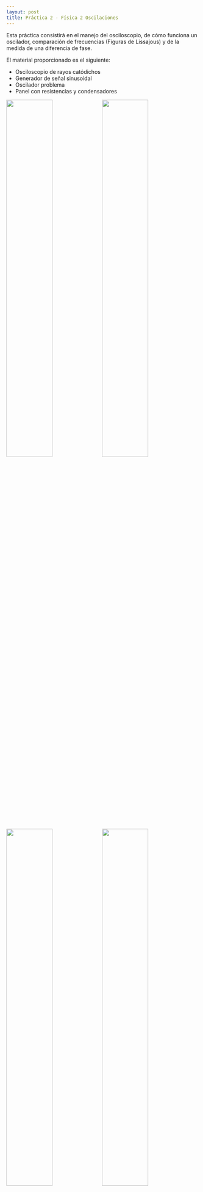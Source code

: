 ```yaml
---
layout: post
title: Práctica 2 - Física 2 Oscilaciones
---
```


Esta práctica consistirá en el manejo del osciloscopio, de cómo funciona un oscilador, comparación de frecuencias (Figuras de Lissajous) y de la medida de una diferencia de fase.

El material proporcionado es el siguiente:
* Osciloscopio de rayos catódichos
* Generador de señal sinusoidal
* Oscilador problema
* Panel con resistencias y condensadores

<img src="../images/generadorDeOndas.jpg" width="49%">
<img src="../images/osciloscopio.jpg" width="49%">
<img src="../images/placaDeComponentes.jpg" width="49%">
<img src="../images/osciladorProblema.jpg" width="49%">

### Práctica

La práctica se divide en 3 bloques:
1. Manejo del osciloscopio:
  Conectar la salida del generador de ondas al del osciloscopio y poner una determinada frecuencia y medir:
  * La tensión pico-pico
  * Frecuencia de la onda con su error y comparar con la del generador de ondas.
2. Figuras de Lissajouse:
  Conectar la **salida del oscilador problema al eje X del osciloscopio** y conectar la **salida del generador de ondas al eje Y del osciloscopio**, y determinar:
  * Determinar la frecuencia del oscilador problema, utilizando las relaciones siguientes: 1:2, 3:1, 2:3 (\\(\omega_x : \omega_y\\)).
  * ¿Qué error se comete en la medida de la frecuencia problema, teniendo en cuenta el error del generador de señal variable?
3. Conectamos el circuito de un filtro paso alto (vease más tarde) y medir la diferencia de fase por el método de la elipse:
    * De las resistencias disponibles, elegir un valor adecuado para medir fácilmente el desfase. Calcular el error en la medida del desfase.
    * Teniendo en cuenta: \\(tg \Lambda = 1/ 2 \pi f RC\\) Calcular el valor de la resistencia tomada y su error.

### Primer bloque: Manejo del osciloscopio

La teoría del funcionamiento del osciloscopio se pasa por alto, sino [aquí](https://es.wikipedia.org/wiki/Osciloscopio) una gran explicación.

#### Procedimiento
Conectamos la salida del generador de ondas al del osciloscopio. El **generador de ondas** la vamos a poner **a una frecuencia de 1KHz** y a una amplitud de onda, de primeras, desconocida.

Al conectar, lo que vemos por la pantalla del oscilocopio es lo siguiente:

![Oscilación](../images/oscilacion.jpg)

De primeras podemos ver diferentes datos que nos van a ser de utilidad para los próximos apartados. Primero, nos encontramos que abajo nos indica *Y2:5V~*, esto quiere decir, que la señal está en el canal 2 y que por cada cuadrante hay una diferencia de potencia de **5 V**. Segundo, arriba vemos que pone *T:200  	µs*, que se refiere a que se hace **un barrido cada 200 µs**. Esto se puede cambiar con un potenciometro, lo ponemos como nos sea más útil trabajar.

#### Determinar tensión pico-pico

Para determinar la tensión pico-pico lo único que tenemos que hacer es contar cuadraditos. **La señal utilizada no es la de la foto anterior, es otra**. En este caso, cada cuadradito tiene un valor de **5 V**, y la onda **desde pico a pico** tiene **4 cuadrantes**. Cada cuadrito está dividido en 5, con lo que su error es del 20%, para cada uno:  

$$

V_{onda} = 4 \cdot 5 = 20 \quad V

\qquad

\Delta V_{cuadrante} = 1 \quad V

\\

\Rightarrow V_{onda} = 20 \pm 1 \quad V
$$

#### Frecuencia de la onda y comparar con la que da el generador de señales

Para determinar la frecuencia de la señal también tenemos que contar cuadraditos. **La señal utilizada no es la de la foto anterior, es otra**. En este caso, cada barrido se hace cada \\(T: 500 \mu s\\). El error es el mismo que anteriormente, cada cuadradito está dividido en 5, con lo que su error es del 20%, para cada uno.

<img src="../images/freqOsc.jpg" width="49%">
<img src="../images/ondaEstudiada.jpg" width="49%" >

La onda **se repite cada \\(T_{onda} = 1000 \mu s\\)**. Para determinar su frecuencia, que es la inversa del periodo:

$$

f_{onda} = \frac{1}{T_{onda}} = \frac{1}{1000 \cdot 10^{-6}} = 1000 \quad Hz

\\

\Delta T_{onda} = 100 \quad \mu s

\\

\Delta f_{onda} = \Bigg \lvert \frac{\delta f_{onda}}{\delta T_{onda}} \Bigg \lvert \Delta T_{onda} = \frac{1}{T_{frac}^{2}} \cdot \Delta T_{onda} = 100 \quad Hz

\\

\Rightarrow f_{onda} = 1000 \pm 100 \quad Hz

$$

Por otro lado, el **generador de onda** nos pone que la **onda generada es de 1 KHz**. Además nos lo da con una precisión de 0.01 KHz ya que el indicador digital nos pone 2 decimales para el KHz, es decir \\(\Delta f_{generador} = 10 Hz\\).  

Comparando los dos resultados, tiene sentido el resultado con los aparatos.

### Segundo bloque: Figuras de Lissajouse

El oscilador problema, arriba una foto, es uno del que no tenemos ninguna información de su frecuencia, mas que su *output*. En esta parte vamos a determinar su frecuencia a partir de las figuras de Lissajouse.

<img src="../images/lisajouse.png" width="29%" style="display: block; margin: 0 auto;">

#### Procedimiento

Conectamos la salida del oscilador problema al eje X del osciloscopio y conectamos la salida del generador de ondas al eje Y del osciloscopio. Configuramos el osciloscopio en XY con los dos canales.

#### Determinar frecuencia del oscilador
De primeras ya empezamos a ver las curvas de Lissajouse así que el montaje está correcto, pero no en las frecuencias deseadas.

Las curvas de Lissajouse se generan al tener dos frecuecias. Cuando una es proporción de la otra (vease figura de arriba) genera un dibujo determinado. Con el generador de ondas nos vamos moviendo por su frecuencia hasta encontrar las diferentes relaciones de:  1:2, 3:1, 2:3 (\\(\omega_x, \omega_y\\))

Los resultados, encontrando las curvas de Lissajouse han sido las siguiente:

Relacion | Frecuencia [KHz] | Curva
--- | --- | ---
1:2 | 1.70 | ![Relacion 1:2](../images/relacion12Lassajouse.png)
1:3 | 2.55 | ![Relacion 1:3](../images/relacion13Lissajouse.png)
2:3 | 1.28 | ![Relacion 2:3](../images/relacion23Lisajousse.png)

Con esta información llegamos a la conclusión de que la frecuencia del oscilador problema es de \\(f_{oscilador} = 0.85 KHz\\).


#### Error en la medida



### Tercer bloque: Medida de diferencia de fase por el método de la eclipse

Se monta el circuito siguiente:

![Filtro paso alto](../images/filtroPasoAlto.png)

Se trata de un filtro paso alto, que se rige por la siguiente ecuación de transferecia:

$$

H(s = j\omega) = \frac{s}{s + 1/RC} \qquad \omega_c = \frac{1}{RC}

\\

\Rightarrow H(s = j\omega) = \frac{s}{s + \omega_c}

$$

Siendo su fase la siguiente:

$$

\phi(\omega) = Arg(s) - Arg(s + \omega_c) = tg\bigg(\frac{\omega}{0}\bigg) - tg\bigg(\frac{1/RC}{\omega}\bigg)

\\

\Rightarrow tg(\varphi) = \frac{1}{\omega RC} = \frac{1}{2\pi fRC}

$$


De acuerdo con el método de la eclipse:

![Eclipse](../images/eclipse.png)

El desfase \\(\varphi\\) se puede calcular a partir de:

$$

sen \ \varphi = \frac{AB}{2 x_0}

$$

o bien

$$

sen \ \varphi = \frac{CD}{2 y_0}

$$

#### Valor adecuado de resistencias y calcular el error de la medida del desfase

El **valor del condensador** de es \\(C = 100 nF\\). Hemos puesto el **generador de onda a** \\(f = 270 Hz\\). Las diferentes resistencias de la placa son de: \\(330 \Omega\\), \\(10K \Omega\\) y \\(1K \Omega\\):

$$

R = 330 \Omega \Rightarrow \varphi = tg^{-1} \frac{1}{2\pi fRC} = tg^{-1}\frac{1}{2\pi \ 270 \ 330 \ 100\cdot 10^{-9}} = 9.63 º

\\

R = 10K \ \Omega \Rightarrow \varphi = tg^{-1} \frac{1}{2\pi fRC} = tg^{-1}\frac{1}{2\pi \ 270 \ 10000 \ 100\cdot 10^{-9}} = 30.52º

\\

R = 1K \ \Omega \Rightarrow \varphi = tg^{-1} \frac{1}{2\pi fRC} = tg^{-1}\frac{1}{2\pi \ 270 \ 1000 \ 100\cdot 10^{-9}} = 80.37 º

$$

De las resistencias disponibles el mejor valor para tomar la medida es la de \\(R = 10 K \ \Omega\\) porque las otras el desfase o muy poco, en el de \\(330 \Omega\\), o es demasiado, en el de \\(1K \ \Omega\\). Así la elipse no estará demasiada *achatada* ni demasiado *alargada*, y podremos tomar las medidas de forma más exacta.

La **resistencia tomada tiene una tolerancia del** 5%, es decir que su valor es de \\(R = 10K \pm 500 \ \Omega\\).

Con esa resistencia, la elipse por pantalla es la siguiente:

<p><img src="../images/eclipseOsc.jpg" width="39%" style="display: block; margin: 0 auto;"></p>

Se puede observar que: \\(AB = 2, \ x_0 = 2 \\).Para determinar su fase con las ecuaciones anteriores:

$$

sen \ \varphi =  \frac{2}{2 \cdot 2} = \frac{1}{2}

\\

\varphi = sen^{-1} \frac{1}{2} = 30º

$$

Cada cuadrante está separado por 5 marcas, es decir que el error de medida del osciloscopio es de \\(\pm 0.2\\). Para calcular su error:

$$

\Delta \varphi = \Bigg \lvert \frac{\delta \varphi}{\delta AB} \Bigg \lvert \Delta AB + \Bigg \lvert \frac{\delta \varphi}{\delta x_0} \Bigg \lvert \Delta x_0 = \frac{\Delta AB}{2 x_0} + \frac{AB \Delta x_0}{2 x^2_0} = 0.1 \quad rad

$$

Entonces llegamos a la conclusión de que:

$$

\varphi = 30º \pm 5.7º

$$

#### Calcular el error de la resistencia tomada y su error

Para calcular el valor de la resitencia valor a utilizar la expresión anterior y el valor de \\(\varphi\\):

$$

tg \ \varphi = \frac{1}{2\pi fRC} \Rightarrow R = \frac{1}{2 \pi \ f \ C \ tg \ \varphi}

\\

R = \frac{1}{2 \pi \ 270 \ 100 \cdot 10^{-9} \ 0.58} = 10209.8 \ \Omega

$$

El **error de f** es de 10 Hz, como dijimos anteriormente. El **error de C no lo sabemos** por lo que suponemos que no tiene error. Para calcular su error:

$$

\Delta R = \bigg \lvert \frac{\delta R}{\delta f} \bigg \lvert \Delta f +  
\bigg \lvert \frac{\delta R}{\delta tg \ \varphi} \bigg \lvert \Delta tg     \ \varphi =  \frac{\Delta f}{2 \pi \ C \ tg \ \varphi \ f^2} + \frac{\Delta tg \ \varphi}{2 \pi \ f\ C \ (tg \ \varphi)^2} =

$$

### Bibliografía

* [https://es.wikipedia.org/wiki/Osciloscopio](https://es.wikipedia.org/wiki/Osciloscopio)
